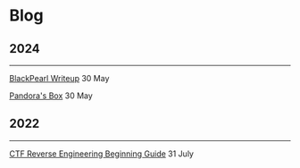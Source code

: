 # Blog

## 2024

---

[BlackPearl Writeup](blog/2024-03-30-blackpearl.md)    30 May


[Pandora's Box](blog/2024-03-30-pandoras-box.md)    30 May



## 2022

---

[CTF Reverse Engineering Beginning Guide](blog/2022-06-31-reverse-engineering-beginning-guide.md)    31 July
